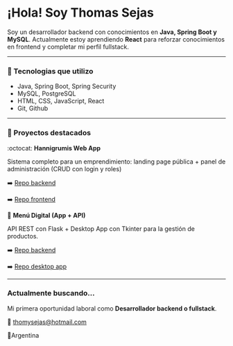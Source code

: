 # ¡Hola! Soy Thomas Sejas

Soy un desarrollador backend con conocimientos en **Java, Spring Boot y MySQL**. Actualmente estoy aprendiendo **React** para reforzar conocimientos en frontend y completar mi perfil fullstack.

---

### 🧠 Tecnologias que utilizo
- Java, Spring Boot, Spring Security
- MySQL, PostgreSQL
- HTML, CSS, JavaScript, React
- Git, Github

---

### 🚀 Proyectos destacados

:octocat: **Hannigrumis Web App** 

Sistema completo para un emprendimiento: landing page pública + panel de administración (CRUD con login y roles)

➡️ [Repo backend](https://github.com/ThomySjs/Hannigrumis-Back)

➡️ [Repo frontend](https://github.com/ThomySjs/Hannigrumis-Front)

📑 **Menú Digital (App + API)** 

API REST con Flask + Desktop App con Tkinter para la gestión de productos.

➡️ [Repo backend](https://github.com/ThomySjs/Api-Menu)

➡️ [Repo desktop app](https://github.com/ThomySjs/App_productos)

---

### Actualmente buscando...

Mi primera oportunidad laboral como **Desarrollador backend o fullstack**. 

📧 thomysejas@hotmail.com

📍Argentina 
